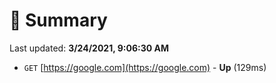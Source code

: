 # 📖 Summary
Last updated: **3/24/2021, 9:06:30 AM**

- `GET` [https://google.com](https://google.com) - **Up** (129ms)
